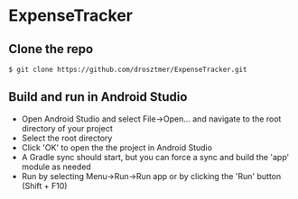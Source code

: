# ExpenseTracker

## Clone the repo
```$ git clone https://github.com/drosztmer/ExpenseTracker.git```

## Build and run in Android Studio
- Open Android Studio and select File->Open... and navigate to the root directory of your project
- Select the root directory
- Click 'OK' to open the the project in Android Studio
- A Gradle sync should start, but you can force a sync and build the 'app' module as needed
- Run by selecting Menu->Run->Run app or by clicking the 'Run' button (Shift + F10)

